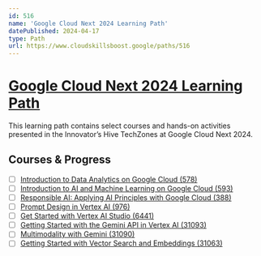```yaml
---
id: 516
name: 'Google Cloud Next 2024 Learning Path'
datePublished: 2024-04-17
type: Path
url: https://www.cloudskillsboost.google/paths/516
---
```


# [Google Cloud Next 2024 Learning Path](https://www.cloudskillsboost.google/paths/516)

This learning path contains select courses and hands-on activities presented in the Innovator’s Hive TechZones at Google Cloud Next 2024.

## Courses & Progress

- [ ] [Introduction to Data Analytics on Google Cloud (578)](../courses/Introduction-to-Data-Analytics-on-Google-Cloud.md)
- [ ] [Introduction to AI and Machine Learning on Google Cloud (593)](../courses/Introduction-to-AI-and-Machine-Learning-on-Google-Cloud.md)
- [ ] [Responsible AI: Applying AI Principles with Google Cloud (388)](../courses/Responsible-AI-Applying-AI-Principles-with-Google-Cloud.md)
- [ ] [Prompt Design in Vertex AI (976)](../courses/Prompt-Design-in-Vertex-AI.md)
- [ ] [Get Started with Vertex AI Studio (6441)](../courses/Get-Started-with-Vertex-AI-Studio.md)
- [ ] [Getting Started with the Gemini API in Vertex AI (31093)](../courses/Getting-Started-with-the-Gemini-API-in-Vertex-AI.md)
- [ ] [Multimodality with Gemini (31090)](../courses/Multimodality-with-Gemini.md)
- [ ] [Getting Started with Vector Search and Embeddings (31063)](../courses/Getting-Started-with-Vector-Search-and-Embeddings.md)
